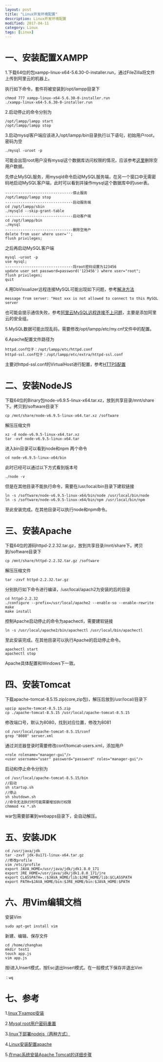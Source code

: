 ```yaml
---
layout: post
title: "Linux开发环境配置"
description: Linux开发环境配置
modified: 2017-04-11
category: Linux
tags: [Linux]
---
```


# 一、安装配置XAMPP

1.下载64位的包xampp-linux-x64-5.6.30-0-installer.run，通过FileZilla将文件上传到阿里云的机器上。

执行如下命令，套件将被安装到/opt/lampp目录下

    chmod 777 xampp-linux-x64-5.6.30-0-installer.run
    ./xampp-linux-x64-5.6.30-0-installer.run

2.启动停止的命令分别为

    /opt/lampp/lampp start
    /opt/lampp/lampp stop

3.启动mysql客户端应该进入/opt/lampp/bin目录执行以下语句，初始用户root，密码为空

    ./mysql -uroot -p

可能会出现root用户没有mysql这个数据库访问权限的情况，应该参考[这里](https://blog.csdn.net/jt_121217/article/details/78247265)删除空用户数据。

先停止MySQL服务，用mysqld命令启动MySQL服务端，在另一个窗口中无需密码地启动MySQL客户端，此时可以看到并操作mysql这个数据库中的user表。

    -------------------------------停止服务
    /opt/lampp/lampp stop
    -------------------------------启动服务端
    cd /opt/lampp/sbin
    ./mysqld --skip-grant-table
    -------------------------------启动客户端
    cd /opt/lampp/bin
    ./mysql
    -------------------------------删除空用户
    delete from user where user='';
    flush privileges;

之后再启动MySQL客户端

    mysql -uroot -p
    use mysql;
    -------------------------------将root密码设置为123456
    update user set password=password('123456') where user="root";
    flush privileges;
    quit
    
4.用DbVisualizer远程连接MySQL可能出现如下问题，参考[解决方法](http://blog.csdn.net/langzi7758521/article/details/51729735)

    message from server: "Host xxx is not allowed to connect to this MySQL server

也可能会提示通信失败，参考[阿里云MySQL远程连接不上问题](https://www.cnblogs.com/funnyboy0128/p/7966531.html)，主要是添加阿里云的安全组。
    
5.MySQL数据可能出现乱码，需要修改/opt/lampp/etc/my.cnf文件中的配置。

6.Apache配置文件路径为

    httpd.conf位于：/opt/lampp/etc/httpd.conf
    httpd-ssl.conf位于：/opt/lampp/etc/extra/httpd-ssl.conf
    
主要对httpd-ssl.conf的VirtualHost进行配置，参考[HTTPS配置](http://zhanghao90.cn/blog/web/https-configuration)

# 二、安装NodeJS

下载64位的Binary包node-v6.9.5-linux-x64.tar.xz，放到共享目录/mnt/share下。拷贝到/software目录下

    cp /mnt/share/node-v6.9.5-linux-x64.tar.xz /software

解压压缩文件

    xz -d node-v6.9.5-linux-x64.tar.xz
    tar -xvf node-v6.9.5-linux-x64.tar

进入bin目录可以看到node和npm 两个命令

    cd node-v6.9.5-linux-x64/bin

此时已经可以通过以下方式看到版本号

    ./node -v

但是在其他目录不能执行命令，需要在/usr/local/bin目录下建软链接

    ln -s /software/node-v6.9.5-linux-x64/bin/node /usr/local/bin/node
    ln -s /software/node-v6.9.5-linux-x64/bin/npm /usr/local/bin/npm

至此安装完成。在其他目录可以执行node和npm命令。

# 三、安装Apache

下载64位的源码httpd-2.2.32.tar.gz，放到共享目录/mnt/share下。拷贝到/software目录下

    cp /mnt/share/httpd-2.2.32.tar.gz /software

解压压缩文件

    tar -zxvf httpd-2.2.32.tar.gz

分别执行如下命令进行编译，/usr/local/apach2为安装的后的目录

    cd httpd-2.2.32
    ./configure --prefix=/usr/local/apache2 --enable-so --enable-rewrite
    make
    make install

控制Apache启动停止的命令为apachectl，需要建软链接

    ln -s /usr/local/apache2/bin/apachectl /usr/local/bin/apachectl

至此安装完成。在其他目录可以执行Apache的启动停止命令。

    apachectl start
    apachectl stop

Apache具体配置和Windows下一致。

# 四、安装Tomcat

下载apache-tomcat-8.5.15.zip(core,zip包)，解压后放到/usr/local/目录下

    upzip apache-tomcat-8.5.15.zip
    cp ./apache-tomcat-8.5.15 /usr/local/apache-tomcat-8.5.15

修改端口号，默认为8080，找到对应位置，修改为8081

    cd /usr/local/apache-tomcat-8.5.15/conf
    grep "8080" server.xml

通过浏览器登录时需要修改conf/tomcat-users.xml，添加用户

    <role rolename="manager-gui"/>
    <user username="user" password="password" roles="manager-gui"/>

启动和停止命令分别为

    cd /usr/local/apache-tomcat-8.5.15/bin
    //启动
    sh startup.sh
    //停止
    sh shutdown.sh
    //命令无法执行时可能需要增加执行权限
    chmmod +x *.sh

war包需要部署到webapps目录下，会自动解压。

# 五、安装JDK

    cd /usr/java/jdk
    tar -zxvf jdk-8u171-linux-x64.tar.gz
    //修改profile
    vim /etc/profile
    export JAVA_HOME=/usr/java/jdk/jdk1.8.0_171
    export JRE_HOME=/usr/java/jdk/jdk1.8.0_171/jre
    export CLASSPATH=.:$JAVA_HOME/lib:$JRE_HOME/lib:$CLASSPATH
    export PATH=$JAVA_HOME/bin:$JRE_HOME/bin:$JAVA_HOME:$PATH

# 六、用Vim编辑文档

安装Vim

    sudo apt-get install vim

新建、编辑、保存文件

    cd /home/zhanghao
    mkdir test1
    touch app.js
    vim app.js

按i进入Insert模式，按Esc退出Insert模式。在一般模式下保存并退出Vim

    ：wq

# 七、参考

1.[linux下xampp安装](http://jingyan.baidu.com/article/afd8f4de7976b034e286e90c.html)

2.[Mysql root用户密码重置](http://jingyan.baidu.com/article/63f236280a11680208ab3d91.html)

3.[linux下部署nodejs（两种方式）](http://www.cnblogs.com/dubaokun/p/3558848.html)

4.[Linux安装配置apache](http://www.cnblogs.com/fly1988happy/archive/2011/12/14/2288064.html)

5.[在mac系统安装Apache Tomcat的详细步骤](http://blog.csdn.net/huyisu/article/details/38372663)